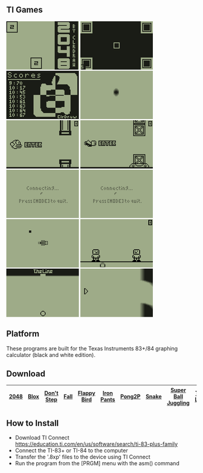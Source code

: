 ## TI Games

![2048](2048/screenshot.gif) ![Blox](blox/screenshot.gif) ![Don't Step](dont_step/screenshot.gif) ![Fall](fall/screenshot.gif) ![Flappy Bird](flappy-bird/screenshot.gif) ![Iron Pants](iron_pants/screenshot.gif) ![Pong2P](pong-2p/screenshot_p1.gif) ![Pong2P](pong-2p/screenshot_p2.gif) ![Snake](snake/screenshot.gif) ![Super Ball Juggling](super_ball_juggling/screenshot.gif) ![The Line](the_line/screenshot.gif) ![Tunnel](tunnel/screenshot.gif)

## Platform

These programs are built for the Texas Instruments 83+/84 graphing calculator (black and white edition).

## Download

| [2048](2048/2048.8xp?raw=true) | [Blox](blox/blox.8xp?raw=true) | [Don't Step](dont_step/dont_step.8xp?raw=true) | [Fall](fall/fall.8xp?raw=true) | [Flappy Bird](flappy-bird/flappy-bird.8xp?raw=true) | [Iron Pants](iron_pants/iron_pants.8xp?raw=true) | [Pong2P](pong-2p/pong-2p.8xp?raw=true) | [Snake](snake/snake.8xp?raw=true) | [Super Ball Juggling](super_ball_juggling/super_ball_juggling.8xp?raw=true) | [The Line](the_line/the_line.8xp?raw=true) | [Tunnel](tunnel/tunnel.8xp?raw=true) |
| ------------- | ------------- | ------------- | ------------- | ------------- | ------------- | ------------- | ------------- | ------------- | ------------- | ------------- |

## How to Install

* Download TI Connect<br>https://education.ti.com/en/us/software/search/ti-83-plus-family  
* Connect the TI-83+ or TI-84 to the computer  
* Transfer the '.8xp' files to the device using TI Connect  
* Run the program from the [PRGM] menu with the asm() command  
